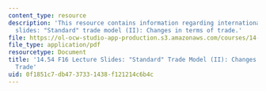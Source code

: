 ```yaml
---
content_type: resource
description: 'This resource contains information regarding international trade lecture
  slides: "Standard" trade model (II): Changes in terms of trade.'
file: https://ol-ocw-studio-app-production.s3.amazonaws.com/courses/14-54-international-trade-fall-2016/0f1851c7db4737331438f121214c6b4c_MIT14_54F16_Lecture_7.pdf
file_type: application/pdf
resourcetype: Document
title: '14.54 F16 Lecture Slides: "Standard" Trade Model (II): Changes in Terms of
  Trade'
uid: 0f1851c7-db47-3733-1438-f121214c6b4c
---
```

